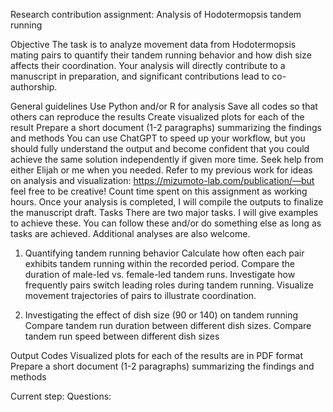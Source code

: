 Research contribution assignment: Analysis of Hodotermopsis tandem running

Objective
The task is to analyze movement data from Hodotermopsis mating pairs to quantify their tandem running behavior and how dish size affects their coordination. Your analysis will directly contribute to a manuscript in preparation, and significant contributions lead to co-authorship.

General guidelines
Use Python and/or R for analysis
Save all codes so that others can reproduce the results
Create visualized plots for each of the result
Prepare a short document (1-2 paragraphs) summarizing the findings and methods
You can use ChatGPT to speed up your workflow, but you should fully understand the output and become confident that you could achieve the same solution independently if given more time.
Seek help from either Elijah or me when you needed.
Refer to my previous work for ideas on analysis and visualization: https://mizumoto-lab.com/publication/—but feel free to be creative!
Count time spent on this assignment as working hours.
Once your analysis is completed, I will compile the outputs to finalize the manuscript draft.
Tasks
There are two major tasks. I will give examples to achieve these. You can follow these and/or do something else as long as tasks are achieved. Additional analyses are also welcome.

1. Quantifying tandem running behavior
Calculate how often each pair exhibits tandem running within the recorded period.
Compare the duration of male-led vs. female-led tandem runs.
Investigate how frequently pairs switch leading roles during tandem running.
Visualize movement trajectories of pairs to illustrate coordination.

2. Investigating the effect of dish size (90 or 140) on tandem running
Compare tandem run duration between different dish sizes.
Compare tandem run speed between different dish sizes

Output
Codes
Visualized plots for each of the results are in PDF format
Prepare a short document (1-2 paragraphs) summarizing the findings and methods

Current step:
Questions:
